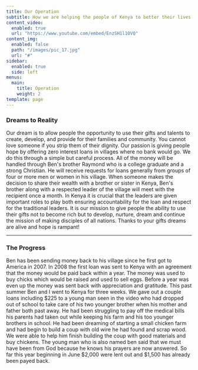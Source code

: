 ```yaml
---
title: Our Operation
subtitle: How we are helping the people of Kenya to better their lives.
content_video:
  enabled: true
  url: "https://www.youtube.com/embed/EnzSH1l1OVQ"
content_img:
  enabled: false
  path: "/images/pic_17.jpg"
  url: "#"
sidebar:
  enabled: true
  side: left
menus:
  main:
    title: Operation
    weight: 2
template: page
---
```


### Dreams to Reality

Our dream is to allow people the opportunity to use their gifts and talents to create, develop, and provide for their families and community. You cannot love someone if you strip them of their dignity. Our passion is giving people hope by offering zero interest loans in villages where no bank would go. We do this through a simple but careful process. All of the money will be handled through Ben's brother Raymond who is a college graduate and a strong Christian. He will receive requests for loans generally from groups of four or more men or women in his village.  When someone makes the decision to share their wealth with a brother or sister in Kenya, Ben's brother along with a respected leader of the village will meet with the recipient once a month. In Kenya it is crucial that the leaders are given important roles to play both ensuring accountability for the loan and respect for the traditional leaders. It is our mission to give people the ability to use their gifts not to become rich but to develop, nurture, dream and continue the mission of making disciples of all nations. Thanks to your gifts dreams are alive and hope is rampant!

***

### The Progress

Ben has been sending money back to his village since he first got to America in 2007. In 2008 the first loan was sent to Kenya with an agreement that the money would be paid back within a year. The money was used to buy chicks which would be raised and used to sell eggs. Before a year was even up the money was sent back with appreciation and gratitude. This past summer Ben and I went to Kenya for three weeks. We gave out a couple loans including $225 to a young man seen in the video who had dropped out of school to take care of his two younger brother when his mother and father both past away. He had been struggling to pay off the medical bills his parents had taken out while keeping his farm and his too younger brothers in school. He had been dreaming of starting a small chicken farm and had begin to build a coup with old wire he had found and scrap wood. We were able to help him finish building the coup with good materials and buy chickens.  The young man who is also named ben said that we must have been from God because he knows his prayers are now answered. So far this year beginning in June $2,000 were lent out and $1,500 has already been payed back.